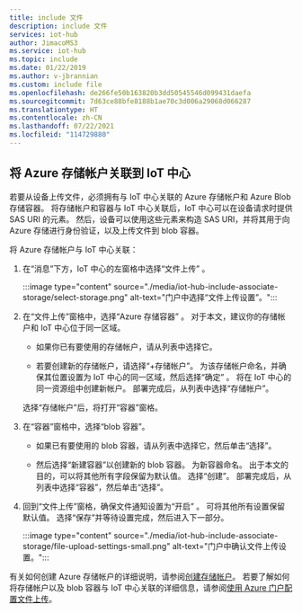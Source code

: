 ```yaml
---
title: include 文件
description: include 文件
services: iot-hub
author: JimacoMS3
ms.service: iot-hub
ms.topic: include
ms.date: 01/22/2019
ms.author: v-jbrannian
ms.custom: include file
ms.openlocfilehash: de266fe50b163820b3dd50545546d099431daefa
ms.sourcegitcommit: 7d63ce88bfe8188b1ae70c3d006a29068d066287
ms.translationtype: HT
ms.contentlocale: zh-CN
ms.lasthandoff: 07/22/2021
ms.locfileid: "114729880"
---
```

## <a name="associate-an-azure-storage-account-to-iot-hub"></a>将 Azure 存储帐户关联到 IoT 中心

若要从设备上传文件，必须拥有与 IoT 中心关联的 Azure 存储帐户和 Azure Blob 存储容器。 将存储帐户和容器与 IoT 中心关联后，IoT 中心可以在设备请求时提供 SAS URI 的元素。 然后，设备可以使用这些元素来构造 SAS URI，并将其用于向 Azure 存储进行身份验证，以及上传文件到 blob 容器。

将 Azure 存储帐户与 IoT 中心关联：

1. 在“消息”下方，IoT 中心的左窗格中选择“文件上传” 。

    :::image type="content" source="./media/iot-hub-include-associate-storage/select-storage.png" alt-text="门户中选择“文件上传设置”。":::

1. 在“文件上传”窗格中，选择“Azure 存储容器” 。 对于本文，建议你的存储帐户和 IoT 中心位于同一区域。 
    * 如果你已有要使用的存储帐户，请从列表中选择它。 

    * 若要创建新的存储帐户，请选择“+存储帐户”。 为该存储帐户命名，并确保其位置设置为 IoT 中心的同一区域，然后选择“确定”  。 将在 IoT 中心的同一资源组中创建新帐户。 部署完成后，从列表中选择“存储帐户”。 

    选择“存储帐户”后，将打开“容器”窗格。 

1. 在“容器”窗格中，选择“blob 容器”。
    * 如果已有要使用的 blob 容器，请从列表中选择它，然后单击“选择”。 
    
    * 然后选择“新建容器”以创建新的 blob 容器。 为新容器命名。 出于本文的目的，可以将其他所有字段保留为默认值。 选择“创建”。 部署完成后，从列表中选择“容器”，然后单击“选择”。

1. 回到“文件上传”窗格，确保文件通知设置为“开启” 。 可将其他所有设置保留默认值。 选择“保存”并等待设置完成，然后进入下一部分。 

    :::image type="content" source="./media/iot-hub-include-associate-storage/file-upload-settings-small.png" alt-text="门户中确认文件上传设置。":::

有关如何创建 Azure 存储帐户的详细说明，请参阅[创建存储帐户](../articles/storage/common/storage-account-create.md)。 若要了解如何将存储帐户以及 blob 容器与 IoT 中心关联的详细信息，请参阅[使用 Azure 门户配置文件上传](../articles/iot-hub/iot-hub-configure-file-upload.md)。
